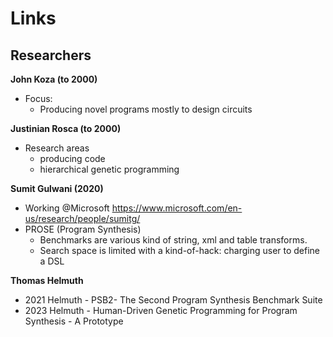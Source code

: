 # Links

## Researchers

**John Koza (to 2000)**

-   Focus:
    -   Producing novel programs mostly to design circuits

**Justinian Rosca (to 2000)**

-   Research areas
    -   producing code
    -   hierarchical genetic programming

**Sumit Gulwani (2020)**

-   Working @Microsoft https://www.microsoft.com/en-us/research/people/sumitg/
-   PROSE (Program Synthesis)
    -   Benchmarks are various kind of string, xml and table transforms.
    -   Search space is limited with a kind-of-hack: charging user to define a DSL

**Thomas Helmuth**

-   2021 Helmuth - PSB2- The Second Program Synthesis Benchmark Suite
-   2023 Helmuth - Human-Driven Genetic Programming for Program Synthesis - A Prototype
